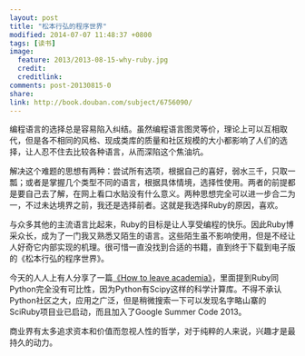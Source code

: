```yaml
---
layout: post
title: "松本行弘的程序世界"
modified: 2014-07-07 11:48:37 +0800
tags: [读书]
image:
  feature: 2013/2013-08-15-why-ruby.jpg
  credit: 
  creditlink: 
comments: post-20130815-0
share: 
link: http://book.douban.com/subject/6756090/
---
```


编程语言的选择总是容易陷入纠结。虽然编程语言图灵等价，理论上可以互相取代，但是各不相同的风格、现成类库的质量和社区规模的大小都影响了人们的选择，让人忍不住去比较各种语言，从而深陷这个焦油坑。

解决这个难题的思想有两种：尝试所有选项，根据自己的喜好，弱水三千，只取一瓢；或者是掌握几个类型不同的语言，根据具体情境，选择性使用。两者的前提都是要自己去了解，在网上看口水贴没有什么意义。两种思想完全可以进一步合二为一，不过未达境界之前，我还是选择前者。这就是我选择Ruby的原因，喜欢。

与众多其他的主流语言比起来，Ruby的目标是让人享受编程的快乐。因此Ruby博采众长，成为了一门我又熟悉又陌生的语言。这些陌生虽不影响使用，但是不经让人好奇它内部实现的机理。很可惜一直没找到合适的书籍，直到终于下载到电子版的《松本行弘的程序世界》。

今天的人人上有人分享了一篇[《How to leave academia》](http://www.chrisstucchio.com/blog/2012/leaving_academia.html)，里面提到Ruby同Python完全没有可比性，因为Python有Scipy这样的科学计算库。不得不承认Python社区之大，应用之广泛，但是稍微搜索一下可以发现名字略山寨的SciRuby项目业已启动，而且加入了Google Summer Code 2013。

商业界有太多追求资本和价值而忽视人性的哲学，对于纯粹的人来说，兴趣才是最持久的动力。

